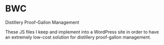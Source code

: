 # BWC
Distillery Proof-Gallon Management

These JS files I keep and implement into a WordPress site in order to have an extremely low-cost solution for distillery proof-gallon management.
